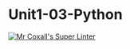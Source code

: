 # Unit1-03-Python


[![Mr Coxall's Super Linter](https://github.com/ICS3U-Programming-ChristopherD/Unit1-03-Python/workflows/Mr%20Coxall's%20Super%20Linter/badge.svg)](https://github.com/ICS3U-Programming-ChristopherD/Unit1-03-Python/actions/)
